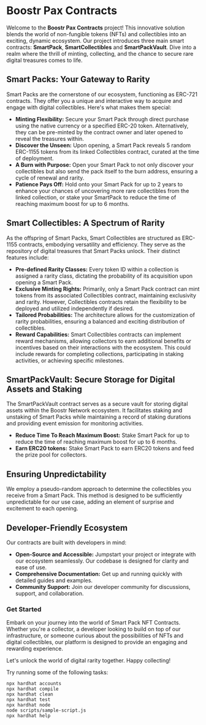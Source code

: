 # Boostr Pax Contracts

Welcome to the **Boostr Pax Contracts** project! This innovative solution blends the world of non-fungible tokens (NFTs) and collectibles into an exciting, dynamic ecosystem. Our project introduces three main smart contracts: **SmartPack**, **SmartCollectibles** and **SmartPackVault**. Dive into a realm where the thrill of minting, collecting, and the chance to secure rare digital treasures comes to life.

## Smart Packs: Your Gateway to Rarity

Smart Packs are the cornerstone of our ecosystem, functioning as ERC-721 contracts. They offer you a unique and interactive way to acquire and engage with digital collectibles. Here's what makes them special:

- **Minting Flexibility:** Secure your Smart Pack through direct purchase using the native currency or a specified ERC-20 token. Alternatively, they can be pre-minted by the contract owner and later opened to reveal the treasures within.
- **Discover the Unseen:** Upon opening, a Smart Pack reveals 5 random ERC-1155 tokens from its linked Collectibles contract, curated at the time of deployment.
- **A Burn with Purpose:** Open your Smart Pack to not only discover your collectibles but also send the pack itself to the burn address, ensuring a cycle of renewal and rarity.
- **Patience Pays Off:** Hold onto your Smart Pack for up to 2 years to enhance your chances of uncovering more rare collectibles from the linked collection, or stake your SmartPack to reduce the time of reaching maximum boost for up to 6 months.

## Smart Collectibles: A Spectrum of Rarity

As the offspring of Smart Packs, Smart Collectibles are structured as ERC-1155 contracts, embodying versatility and efficiency. They serve as the repository of digital treasures that Smart Packs unlock. Their distinct features include:

- **Pre-defined Rarity Classes:** Every token ID within a collection is assigned a rarity class, dictating the probability of its acquisition upon opening a Smart Pack.
- **Exclusive Minting Rights:** Primarily, only a Smart Pack contract can mint tokens from its associated Collectibles contract, maintaining exclusivity and rarity. However, Collectibles contracts retain the flexibility to be deployed and utilized independently if desired.
- **Tailored Probabilities:** The architecture allows for the customization of rarity probabilities, ensuring a balanced and exciting distribution of collectibles.
- **Reward Capabilities:** Smart Collectibles contracts can implement reward mechanisms, allowing collectors to earn additional benefits or incentives based on their interactions with the ecosystem. This could include rewards for completing collections, participating in staking activities, or achieving specific milestones.

## SmartPackVault: Secure Storage for Digital Assets and Staking

The SmartPackVault contract serves as a secure vault for storing digital assets within the Boostr Network ecosystem. It facilitates staking and unstaking of Smart Packs while maintaining a record of staking durations and providing event emission for monitoring activities.

- **Reduce Time To Reach Maximum Boost:** Stake Smart Pack for up to reduce the time of reaching maximum boost for up to 6 months.
- **Earn ERC20 tokens:** Stake Smart Pack to earn ERC20 tokens and feed the prize pool for collectors.

## Ensuring Unpredictability

We employ a pseudo-random approach to determine the collectibles you receive from a Smart Pack. This method is designed to be sufficiently unpredictable for our use case, adding an element of surprise and excitement to each opening.

## Developer-Friendly Ecosystem

Our contracts are built with developers in mind:

- **Open-Source and Accessible:** Jumpstart your project or integrate with our ecosystem seamlessly. Our codebase is designed for clarity and ease of use.
- **Comprehensive Documentation:** Get up and running quickly with detailed guides and examples.
- **Community Support:** Join our developer community for discussions, support, and collaboration.

### Get Started

Embark on your journey into the world of Smart Pack NFT Contracts. Whether you're a collector, a developer looking to build on top of our infrastructure, or someone curious about the possibilities of NFTs and digital collectibles, our platform is designed to provide an engaging and rewarding experience.

Let's unlock the world of digital rarity together. Happy collecting!

Try running some of the following tasks:

```shell
npx hardhat accounts
npx hardhat compile
npx hardhat clean
npx hardhat test
npx hardhat node
node scripts/sample-script.js
npx hardhat help
```
